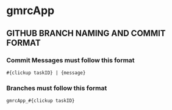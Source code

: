# gmrcApp

## GITHUB BRANCH NAMING AND COMMIT FORMAT
### Commit Messages must follow this format 
   `#{clickup taskID} | {message}`
### Branches must follow this format
   `gmrcApp_#{clickup taskID}`
